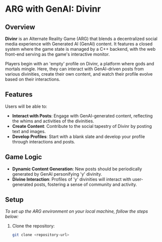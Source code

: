 # ARG with GenAI: Divinr

## Overview
**Divinr** is an Alternate Reality Game (ARG) that blends a decentralized social media experience with Generated AI (GenAI) content. It features a closed system where the game state is managed by a C++ backend, with the web front-end serving as the game's interactive monitor.

Players begin with an 'empty' profile on Divinr, a platform where gods and mortals mingle. Here, they can interact with GenAI-driven posts from various divinities, create their own content, and watch their profile evolve based on their interactions.

## Features
Users will be able to:
- **Interact with Posts**: Engage with GenAI-generated content, reflecting the whims and activities of the divinities.
- **Create Content**: Contribute to the social tapestry of Divinr by posting text and images.
- **Develop Profiles**: Start with a blank slate and develop your profile through interactions and posts.

## Game Logic
- **Dynamic Content Generation**: New posts should be periodically generated by GenAI personifying 'y' divinity.
- **Divine Interaction**: Profiles of 'y' divinities will interact with user-generated posts, fostering a sense of community and activity.

## Setup
*To set up the ARG environment on your local machine, follow the steps below:*

1. Clone the repository:
   ```sh
   git clone <repository-url>
